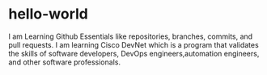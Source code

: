 # hello-world
I am Learning Github Essentials like repositories, branches, commits, and pull requests.
I am learning Cisco DevNet which is a program that validates the skills of software developers, DevOps engineers,automation engineers, and other software professionals.
